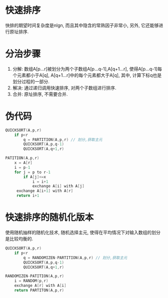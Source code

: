 # 快速排序

快排的期望时间复杂度是nlgn, 而且其中隐含的常熟因子非常小, 另外, 它还能够进行原址排序.

# 分治步骤

1. 分解: 数组A[p...r]被划分为两个子数组A[p...q-1],A[q+1...r], 使得A[p...q-1]每个元素都小于A[q], A[q+1...r]中的每个元素都大于A[q], 其中, 计算下标q也是划分过程的一部分.
2. 解决: 通过递归调用快速排序, 对两个子数组进行排序.
3. 合并: 原址排序, 不需要合并.

# 伪代码

```C++
QUICKSORT(A,p,r)
    if p<r
        q = PARTITION(A,p,r) // 划分,获取主元
        QUICKSORT(A,p,q-1)
        QUICKSORT(A,q+1,r)
```

```C++
PATITION(A,p,r)
    x = A[r]
    i = p-1
    for j = p to r-1
        if A[j]<=x
            i = i+1
            exchange A[i] with A[j]
     exchange A[i+1] with A[r]
     return i+1
```

# 快速排序的随机化版本

使用随机抽样的随机化技术, 随机选择主元, 使得在平均情况下对输入数组的划分是比较均衡的.

```C++
QUICKSORT(A,p,r)
    if p<r
        q = RANDOMIZEN-PARTITION(A,p,r) // 划分,获取主元
        QUICKSORT(A,p,q-1)
        QUICKSORT(A,q+1,r)
```

```C++
RANDOMIZEN-PATITION(A,p,r)
    i = RANDOM(p,r)
    exchange A[r] with A[i]
    return PARTITON(A,p,r)
```


